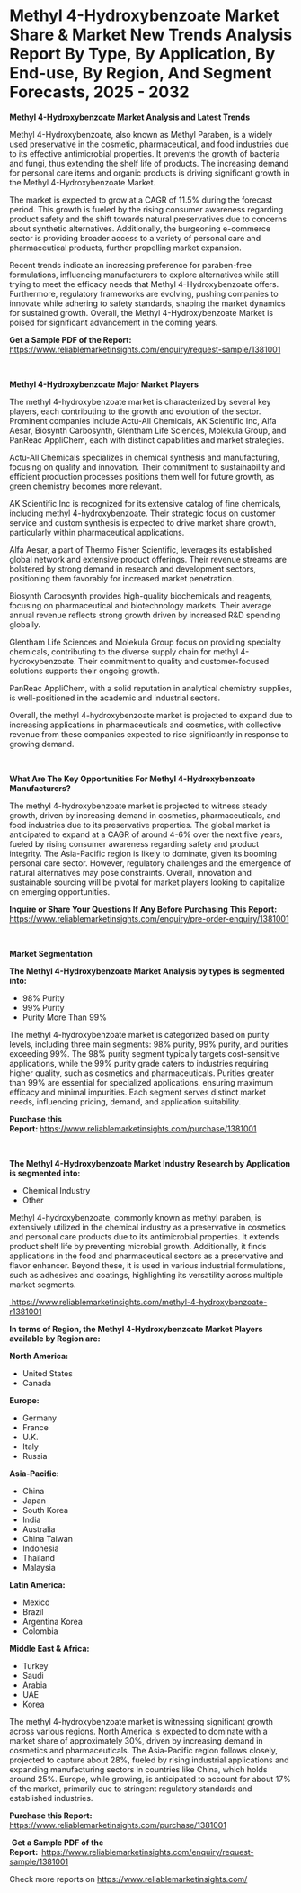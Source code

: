 <p><h1>Methyl 4-Hydroxybenzoate Market Share & Market New Trends Analysis Report By Type, By Application, By End-use, By Region, And Segment Forecasts, 2025 - 2032</h1></p><p><strong>Methyl 4-Hydroxybenzoate Market Analysis and Latest Trends</strong></p>
<p><p>Methyl 4-Hydroxybenzoate, also known as Methyl Paraben, is a widely used preservative in the cosmetic, pharmaceutical, and food industries due to its effective antimicrobial properties. It prevents the growth of bacteria and fungi, thus extending the shelf life of products. The increasing demand for personal care items and organic products is driving significant growth in the Methyl 4-Hydroxybenzoate Market.</p><p>The market is expected to grow at a CAGR of 11.5% during the forecast period. This growth is fueled by the rising consumer awareness regarding product safety and the shift towards natural preservatives due to concerns about synthetic alternatives. Additionally, the burgeoning e-commerce sector is providing broader access to a variety of personal care and pharmaceutical products, further propelling market expansion.</p><p>Recent trends indicate an increasing preference for paraben-free formulations, influencing manufacturers to explore alternatives while still trying to meet the efficacy needs that Methyl 4-Hydroxybenzoate offers. Furthermore, regulatory frameworks are evolving, pushing companies to innovate while adhering to safety standards, shaping the market dynamics for sustained growth. Overall, the Methyl 4-Hydroxybenzoate Market is poised for significant advancement in the coming years.</p></p>
<p><strong>Get a Sample PDF of the Report:&nbsp;</strong> <a href="https://www.reliablemarketinsights.com/enquiry/request-sample/1381001?utm_campaign=3551&utm_medium=2&utm_source=Github&utm_content=ia&utm_term=02042025&utm_id=methyl-4-hydroxybenzoate">https://www.reliablemarketinsights.com/enquiry/request-sample/1381001</a></p>
<p>&nbsp;</p>
<p><strong>Methyl 4-Hydroxybenzoate Major Market Players</strong></p>
<p><p>The methyl 4-hydroxybenzoate market is characterized by several key players, each contributing to the growth and evolution of the sector. Prominent companies include Actu-All Chemicals, AK Scientific Inc, Alfa Aesar, Biosynth Carbosynth, Glentham Life Sciences, Molekula Group, and PanReac AppliChem, each with distinct capabilities and market strategies.</p><p>Actu-All Chemicals specializes in chemical synthesis and manufacturing, focusing on quality and innovation. Their commitment to sustainability and efficient production processes positions them well for future growth, as green chemistry becomes more relevant. </p><p>AK Scientific Inc is recognized for its extensive catalog of fine chemicals, including methyl 4-hydroxybenzoate. Their strategic focus on customer service and custom synthesis is expected to drive market share growth, particularly within pharmaceutical applications. </p><p>Alfa Aesar, a part of Thermo Fisher Scientific, leverages its established global network and extensive product offerings. Their revenue streams are bolstered by strong demand in research and development sectors, positioning them favorably for increased market penetration.</p><p>Biosynth Carbosynth provides high-quality biochemicals and reagents, focusing on pharmaceutical and biotechnology markets. Their average annual revenue reflects strong growth driven by increased R&D spending globally.</p><p>Glentham Life Sciences and Molekula Group focus on providing specialty chemicals, contributing to the diverse supply chain for methyl 4-hydroxybenzoate. Their commitment to quality and customer-focused solutions supports their ongoing growth.</p><p>PanReac AppliChem, with a solid reputation in analytical chemistry supplies, is well-positioned in the academic and industrial sectors. </p><p>Overall, the methyl 4-hydroxybenzoate market is projected to expand due to increasing applications in pharmaceuticals and cosmetics, with collective revenue from these companies expected to rise significantly in response to growing demand.</p></p>
<p>&nbsp;</p>
<p><strong>What Are The Key Opportunities For Methyl 4-Hydroxybenzoate Manufacturers?</strong></p>
<p><p>The methyl 4-hydroxybenzoate market is projected to witness steady growth, driven by increasing demand in cosmetics, pharmaceuticals, and food industries due to its preservative properties. The global market is anticipated to expand at a CAGR of around 4-6% over the next five years, fueled by rising consumer awareness regarding safety and product integrity. The Asia-Pacific region is likely to dominate, given its booming personal care sector. However, regulatory challenges and the emergence of natural alternatives may pose constraints. Overall, innovation and sustainable sourcing will be pivotal for market players looking to capitalize on emerging opportunities.</p></p>
<p><strong>Inquire or Share Your Questions If Any Before Purchasing This Report:</strong> <a href="https://www.reliablemarketinsights.com/enquiry/pre-order-enquiry/1381001?utm_campaign=3551&utm_medium=2&utm_source=Github&utm_content=ia&utm_term=02042025&utm_id=methyl-4-hydroxybenzoate">https://www.reliablemarketinsights.com/enquiry/pre-order-enquiry/1381001</a></p>
<p>&nbsp;</p>
<p><strong>Market Segmentation</strong></p>
<p><strong>The Methyl 4-Hydroxybenzoate Market Analysis by types is segmented into:</strong></p>
<p><ul><li>98% Purity</li><li>99% Purity</li><li>Purity More Than 99%</li></ul></p>
<p><p>The methyl 4-hydroxybenzoate market is categorized based on purity levels, including three main segments: 98% purity, 99% purity, and purities exceeding 99%. The 98% purity segment typically targets cost-sensitive applications, while the 99% purity grade caters to industries requiring higher quality, such as cosmetics and pharmaceuticals. Purities greater than 99% are essential for specialized applications, ensuring maximum efficacy and minimal impurities. Each segment serves distinct market needs, influencing pricing, demand, and application suitability.</p></p>
<p><strong>Purchase this Report:&nbsp;</strong><a href="https://www.reliablemarketinsights.com/purchase/1381001?utm_campaign=3551&utm_medium=2&utm_source=Github&utm_content=ia&utm_term=02042025&utm_id=methyl-4-hydroxybenzoate">https://www.reliablemarketinsights.com/purchase/1381001</a></p>
<p>&nbsp;</p>
<p><strong>The Methyl 4-Hydroxybenzoate Market Industry Research by Application is segmented into:</strong></p>
<p><ul><li>Chemical Industry</li><li>Other</li></ul></p>
<p><p>Methyl 4-hydroxybenzoate, commonly known as methyl paraben, is extensively utilized in the chemical industry as a preservative in cosmetics and personal care products due to its antimicrobial properties. It extends product shelf life by preventing microbial growth. Additionally, it finds applications in the food and pharmaceutical sectors as a preservative and flavor enhancer. Beyond these, it is used in various industrial formulations, such as adhesives and coatings, highlighting its versatility across multiple market segments.</p></p>
<p><a href="https://www.reliablemarketinsights.com/methyl-4-hydroxybenzoate-r1381001?utm_campaign=3551&utm_medium=2&utm_source=Github&utm_content=ia&utm_term=02042025&utm_id=methyl-4-hydroxybenzoate">&nbsp;https://www.reliablemarketinsights.com/methyl-4-hydroxybenzoate-r1381001</a></p>
<p><strong>In terms of Region, the Methyl 4-Hydroxybenzoate Market Players available by Region are:</strong></p>
<p>
    <p> <strong> North America: </strong>
        <ul>
            <li>United States</li>
            <li>Canada</li>
        </ul>
        </p> 
    <p> <strong> Europe: </strong>
        <ul>
            <li>Germany</li>
            <li>France</li>
            <li>U.K.</li>
            <li>Italy</li>
            <li>Russia</li>
        </ul>
        </p> 
    <p> <strong> Asia-Pacific: </strong>
        <ul>
            <li>China</li>
            <li>Japan</li>
            <li>South Korea</li>
            <li>India</li>
            <li>Australia</li>
            <li>China Taiwan</li>
            <li>Indonesia</li>
            <li>Thailand</li>
            <li>Malaysia</li>
        </ul>
        </p> 
    <p> <strong> Latin America: </strong>
        <ul>
            <li>Mexico</li>
            <li>Brazil</li>
            <li>Argentina Korea</li>
            <li>Colombia</li>
        </ul>
        </p> 
    <p> <strong> Middle East & Africa: </strong>
        <ul>
            <li>Turkey</li>
            <li>Saudi</li>
            <li>Arabia</li>
            <li>UAE</li>
            <li>Korea</li>
        </ul>
    </p>
    </p>
<p><p>The methyl 4-hydroxybenzoate market is witnessing significant growth across various regions. North America is expected to dominate with a market share of approximately 30%, driven by increasing demand in cosmetics and pharmaceuticals. The Asia-Pacific region follows closely, projected to capture about 28%, fueled by rising industrial applications and expanding manufacturing sectors in countries like China, which holds around 25%. Europe, while growing, is anticipated to account for about 17% of the market, primarily due to stringent regulatory standards and established industries.</p></p>
<p><strong>Purchase this Report: </strong><a href="https://www.reliablemarketinsights.com/purchase/1381001?utm_campaign=3551&utm_medium=2&utm_source=Github&utm_content=ia&utm_term=02042025&utm_id=methyl-4-hydroxybenzoate">https://www.reliablemarketinsights.com/purchase/1381001</a></p>
<p>&nbsp;<strong>Get a Sample PDF of the Report:&nbsp;&nbsp;</strong><a href="https://www.reliablemarketinsights.com/enquiry/request-sample/1381001?utm_campaign=3551&utm_medium=2&utm_source=Github&utm_content=ia&utm_term=02042025&utm_id=methyl-4-hydroxybenzoate">https://www.reliablemarketinsights.com/enquiry/request-sample/1381001</a></p>
<p><strong></strong></p>
<p>Check more reports on <a href="https://www.reliablemarketinsights.com/?utm_campaign=3551&utm_medium=2&utm_source=Github&utm_content=ia&utm_term=02042025&utm_id=methyl-4-hydroxybenzoate">https://www.reliablemarketinsights.com/</a></p>